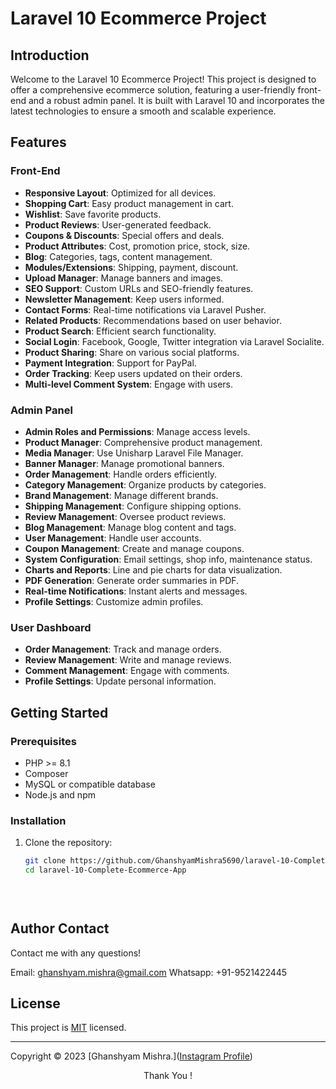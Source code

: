 # Laravel 10 Ecommerce Project

## Introduction

Welcome to the Laravel 10 Ecommerce Project! This project is designed to offer a comprehensive ecommerce solution, featuring a user-friendly front-end and a robust admin panel. It is built with Laravel 10 and incorporates the latest technologies to ensure a smooth and scalable experience.

## Features

### Front-End
- **Responsive Layout**: Optimized for all devices.
- **Shopping Cart**: Easy product management in cart.
- **Wishlist**: Save favorite products.
- **Product Reviews**: User-generated feedback.
- **Coupons & Discounts**: Special offers and deals.
- **Product Attributes**: Cost, promotion price, stock, size.
- **Blog**: Categories, tags, content management.
- **Modules/Extensions**: Shipping, payment, discount.
- **Upload Manager**: Manage banners and images.
- **SEO Support**: Custom URLs and SEO-friendly features.
- **Newsletter Management**: Keep users informed.
- **Contact Forms**: Real-time notifications via Laravel Pusher.
- **Related Products**: Recommendations based on user behavior.
- **Product Search**: Efficient search functionality.
- **Social Login**: Facebook, Google, Twitter integration via Laravel Socialite.
- **Product Sharing**: Share on various social platforms.
- **Payment Integration**: Support for PayPal.
- **Order Tracking**: Keep users updated on their orders.
- **Multi-level Comment System**: Engage with users.

### Admin Panel
- **Admin Roles and Permissions**: Manage access levels.
- **Product Manager**: Comprehensive product management.
- **Media Manager**: Use Unisharp Laravel File Manager.
- **Banner Manager**: Manage promotional banners.
- **Order Management**: Handle orders efficiently.
- **Category Management**: Organize products by categories.
- **Brand Management**: Manage different brands.
- **Shipping Management**: Configure shipping options.
- **Review Management**: Oversee product reviews.
- **Blog Management**: Manage blog content and tags.
- **User Management**: Handle user accounts.
- **Coupon Management**: Create and manage coupons.
- **System Configuration**: Email settings, shop info, maintenance status.
- **Charts and Reports**: Line and pie charts for data visualization.
- **PDF Generation**: Generate order summaries in PDF.
- **Real-time Notifications**: Instant alerts and messages.
- **Profile Settings**: Customize admin profiles.

### User Dashboard
- **Order Management**: Track and manage orders.
- **Review Management**: Write and manage reviews.
- **Comment Management**: Engage with comments.
- **Profile Settings**: Update personal information.

## Getting Started

### Prerequisites
- PHP >= 8.1
- Composer
- MySQL or compatible database
- Node.js and npm

### Installation
1. Clone the repository:
   ```bash
   git clone https://github.com/GhanshyamMishra5690/laravel-10-Complete-Ecommerce-App.git
   cd laravel-10-Complete-Ecommerce-App

 
 
 ## Author Contact
  Contact me with any questions!<br>

  Email: ghanshyam.mishra@gmail.com
  Whatsapp: +91-9521422445

  ## License
  This project is [MIT](https://choosealicense.com/licenses/mit/) licensed.<br />
<hr>
  Copyright © 2023 [Ghanshyam Mishra.](<a href="https://www.instagram.com/webstack_development/?hl=en">Instagram Profile</a>)
  
<p style="text-align:center">Thank You !</p>
